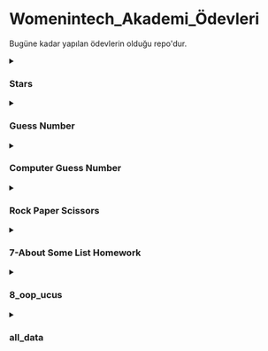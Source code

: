 # Womenintech_Akademi_Ödevleri
Bugüne kadar yapılan ödevlerin olduğu repo'dur.

<details>
<summary>

### Stars


</summary>

  [code](https://github.com/edanursunay/womenintech_akademi_odev/blob/main/stars.py)
  ![gif](https://media.giphy.com/media/EEzGAJLW3bREF86b8X/giphy.gif)
</details>

<details>
<summary>

###  Guess Number

</summary>

  [code](https://github.com/edanursunay/womenintech_akademi_odev/blob/main/GuessNumber.py)
  ![gif](https://media.giphy.com/media/3YanmdALo5pX7cXbjf/giphy.gif)
</details>

<details>
<summary>

###  Computer Guess Number

</summary>
  
  [code](https://github.com/edanursunay/womenintech_akademi_odev/blob/main/ComputerGuessNumber.py)
  ![gif](https://media.giphy.com/media/HCwnYWnMgLZUW1BtP2/giphy.gif)
</details>


<details>
<summary>

###  Rock Paper Scissors

</summary>

  [code](https://github.com/edanursunay/womenintech_akademi_odev/blob/main/RockPaperScissors.py)
  ![gif](https://media.giphy.com/media/MvN0sgSYJtQvpUsr5N/giphy.gif)
</details>

<details>
<summary>

### 7-About Some List Homework

</summary>

  [note](https://github.com/edanursunay/womenintech_akademi_odev/blob/main/7-AboutSomeListHomework.ipynb)
  ![gif](![gif](https://media.giphy.com/media/RcsonxhFOqAdOiHeWB/giphy.gif)
</details>
</summary>

<details>
<summary>

### 8_oop_ucus


</summary>

 [note](https://github.com/edanursunay/womenintech_akademi_odev/blob/main/8_oop_ucus.ipynb)
  ![gif](https://media.giphy.com/media/SSEStOtxU6DAznpHlx/giphy.gif)
</details>


<details>
<summary>

###  all_data


</summary>

  [code](https://github.com/edanursunay/womenintech_akademi_odev/blob/main/all_data.py)
  ![gif](https://media.giphy.com/media/20JZ5nyCZZoXvc2EcG/giphy.gif)
</details>
